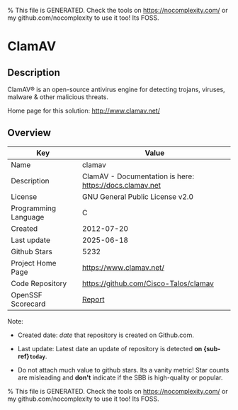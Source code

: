 
% This file is GENERATED. Check the tools on https://nocomplexity.com/ or my github.com/nocomplexity to use it too! Its FOSS. 

# ClamAV

## Description 

ClamAV® is an open-source antivirus engine for detecting trojans, viruses, malware & other malicious threats.

Home page for this solution: http://www.clamav.net/ 

## Overview 

| Key | Value |
| --- | --- |
| Name | clamav |
| Description | ClamAV - Documentation is here: https://docs.clamav.net |
| License | GNU General Public License v2.0 |
| Programming Language | C |
| Created | 2012-07-20 |
| Last update | 2025-06-18 |
| Github Stars | 5232 |
| Project Home Page | https://www.clamav.net/ |
| Code Repository | https://github.com/Cisco-Talos/clamav |
| OpenSSF Scorecard | [Report](https://securityscorecards.dev/viewer/?uri=github.com/Cisco-Talos/clamav) |

Note:
 - Created date: *date* that repository is created on Github.com. 

- Last update: Latest date an update of repository is detected **on {sub-ref}`today`**. 

- Do not attach much value to github stars. Its a vanity metric! Star counts are misleading and 
**don't** indicate if the SBB is high-quality or popular.

% This file is GENERATED. Check the tools on https://nocomplexity.com/ or my github.com/nocomplexity to use it too! Its FOSS. 

